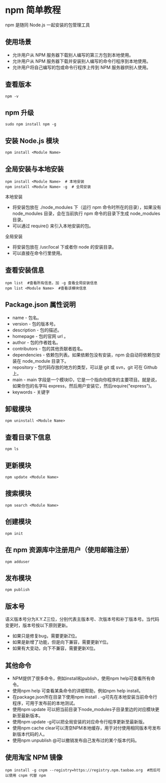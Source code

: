 # npm 简单教程

npm 是随同 Node.js 一起安装的包管理工具

## 使用场景

- 允许用户从 NPM 服务器下载别人编写的第三方包到本地使用。
- 允许用户从 NPM 服务器下载并安装别人编写的命令行程序到本地使用。 
- 允许用户将自己编写的包或命令行程序上传到 NPM 服务器供别人使用。

## 查看版本

    npm -v
    
## npm 升级

    sudo npm install npm -g
    
## 安装 Node.js 模块

    npm install <Module Name>
    
## 全局安装与本地安装

    npm install <Module Name>  # 本地安装
    npm install <Module Name> -g  # 全局安装
    
本地安装

- 将安装包放在 ./node_modules 下（运行 npm 命令时所在的目录），如果没有 node_modules 目录，会在当前执行 npm 命令的目录下生成 node_modules 目录。 
- 可以通过 require() 来引入本地安装的包。

全局安装

- 将安装包放在 /usr/local 下或者你 node 的安装目录。
- 可以直接在命令行里使用。

## 查看安装信息

    npm list  #查看所有信息，加 -g 查看全局安装信息
    npm list <Module Name>  #查看该模块信息
    
## Package.json 属性说明

- name - 包名。
- version - 包的版本号。
- description - 包的描述。
- homepage - 包的官网 url 。
- author - 包的作者姓名。
- contributors - 包的其他贡献者姓名。
- dependencies - 依赖包列表。如果依赖包没有安装，npm 会自动将依赖包安装在 node_module 目录下。
- repository - 包代码存放的地方的类型，可以是 git 或 svn，git 可在 Github 上。
- main - main 字段是一个模块ID，它是一个指向你程序的主要项目。就是说，如果你包的名字叫 express，然后用户安装它，然后require("express")。
- keywords - 关键字

## 卸载模块

    npm uninstall <Module Name>
    
## 查看目录下信息

    npm ls
    
## 更新模块

    npm update <Module Name>
    
## 搜索模块

    npm search <Module Name>
    
## 创建模块

    npm init
    
## 在 npm 资源库中注册用户（使用邮箱注册）

    npm adduser
    
## 发布模块

    npm publish
    
## 版本号

语义版本号分为X.Y.Z三位，分别代表主版本号、次版本号和补丁版本号。当代码变更时，版本号按以下原则更新。 

- 如果只是修复bug，需要更新Z位。
- 如果是新增了功能，但是向下兼容，需要更新Y位。
- 如果有大变动，向下不兼容，需要更新X位。

## 其他命令

- NPM提供了很多命令，例如install和publish，使用npm help可查看所有命令。
- 使用npm help <command>可查看某条命令的详细帮助，例如npm help install。
- 在package.json所在目录下使用npm install . -g可先在本地安装当前命令行程序，可用于发布前的本地测试。
- 使用npm update <package>可以把当前目录下node_modules子目录里边的对应模块更新至最新版本。
- 使用npm update <package> -g可以把全局安装的对应命令行程序更新至最新版。
- 使用npm cache clear可以清空NPM本地缓存，用于对付使用相同版本号发布新版本代码的人。
- 使用npm unpublish <package>@<version>可以撤销发布自己发布过的某个版本代码。

## 使用淘宝 NPM 镜像

    npm install -g cnpm --registry=https://registry.npm.taobao.org  #而后可以使用 cnpm 代替 npm